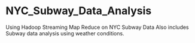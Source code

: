# NYC_Subway_Data_Analysis
Using Hadoop Streaming Map Reduce on NYC Subway Data 
Also includes Subway data analysis using weather conditions.


